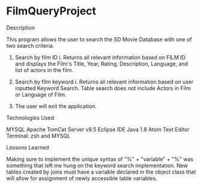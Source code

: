 # FilmQueryProject

Description

This program allows the user to search the SD Movie Database with one of two search criteria.
1. Search by film ID
  i. Returns all relevant information based on FILM ID and displays the Film's Title, Year, Rating, Description, Language, and list of actors in the film.

2. Search by film keyword
  i. Returns all relevant information based on user inputted Keyword Search.  Table search does not include Actors in Film or Language of Film.

3. The user will exit the application.


Technologies Used

MYSQL
Apache TomCat Server v8.5
Eclipse IDE
Java 1.8
Atom Text Editor
Terminal: zsh and MYSQL

Lessons Learned

Making sure to implement the unique syntax of "%" + "variable" + "%" was something that left me hung on the keyword search implementation.  New tables created by joins must have a variable declared in the object class that will allow for assignment of newly accessible table variables.
